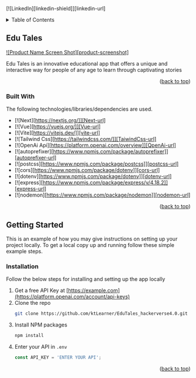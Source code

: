<!-- Improved compatibility of back to top link: See: https://github.com/othneildrew/Best-README-Template/pull/73 -->
<a name="readme-top"></a>
<!--
*** Thanks for checking out the Best-README-Template. If you have a suggestion
*** that would make this better, please fork the repo and create a pull request
*** or simply open an issue with the tag "enhancement".
*** Don't forget to give the project a star!
*** Thanks again! Now go create something AMAZING! :D
-->



<!-- PROJECT SHIELDS -->
<!--
*** I'm using markdown "reference style" links for readability.
*** Reference links are enclosed in brackets [ ] instead of parentheses ( ).
*** See the bottom of this document for the declaration of the reference variables
*** for contributors-url, forks-url, etc. This is an optional, concise syntax you may use.
*** https://www.markdownguide.org/basic-syntax/#reference-style-links
-->
[![LinkedIn][linkedin-shield]][linkedin-url]





<!-- TABLE OF CONTENTS -->
<details>
  <summary>Table of Contents</summary>
  <ol>
    <li>
      <a href="#about-the-project">Edu Tales</a>
      <ul>
        <li><a href="#built-with">Built With</a></li>
      </ul>
    </li>
    <li>
      <a href="#getting-started">Getting Started</a>
      <ul>
        <li><a href="#prerequisites">Prerequisites</a></li>
        <li><a href="#installation">Installation</a></li>
      </ul>
    </li>
    <li><a href="#usage">Usage</a></li>
    <li><a href="#roadmap">Roadmap</a></li>
    <li><a href="#contributing">Contributing</a></li>
    <li><a href="#license">License</a></li>
    <li><a href="#contact">Contact</a></li>
    <li><a href="#acknowledgments">Acknowledgments</a></li>
  </ol>
</details>



<!-- ABOUT THE PROJECT -->
## Edu Tales

[![Product Name Screen Shot][product-screenshot]](https://ibb.co/PQB9XGS)

Edu Tales is an innovative educational app that offers a unique and interactive way for people of any age to learn through captivating stories
<p align="right">(<a href="#readme-top">back to top</a>)</p>



### Built With

The following technologies/libraries/dependencies are used.

* [![Next][https://nextjs.org/]][Next-url]
* [![Vue][https://vuejs.org/]][Vue-url]
* [![Vite][https://vitejs.dev/]][vite-url]
* [![Tailwind Css][https://tailwindcss.com/]][TaiwindCss-url]
* [![OpenAi Api][https://platform.openai.com/overview]][QpenAi-url]
* [![autoprefixer][https://www.npmjs.com/package/autoprefixer]][autoprefixer-url]
* [![postcss][https://www.npmjs.com/package/postcss]][postcss-url]
* [![cors][https://www.npmjs.com/package/dotenv]][cors-url]
* [![dotenv][https://www.npmjs.com/package/dotenv]][dotenv-url]
* [![express][https://www.npmjs.com/package/express/v/4.18.2]][express-url]
* [![nodemon][https://www.npmjs.com/package/nodemon]][nodemon-url]

<p align="right">(<a href="#readme-top">back to top</a>)</p>


<!-- GETTING STARTED -->
## Getting Started

This is an example of how you may give instructions on setting up your project locally.
To get a local copy up and running follow these simple example steps.



### Installation

Follow the below steps for installing and setting up the app locally

1. Get a free API Key at [https://example.com](https://platform.openai.com/account/api-keys)
2. Clone the repo
   ```sh
   git clone https://github.com/ktLearner/EduTales_hackerverse4.0.git
   ```
3. Install NPM packages
   ```sh
   npm install
   ```
4. Enter your API in `.env`
   ```js
   const API_KEY = 'ENTER YOUR API';
   ```

<p align="right">(<a href="#readme-top">back to top</a>)</p>


